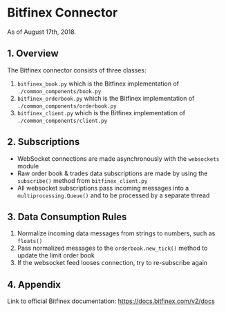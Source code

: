 # Bitfinex Connector
As of August 17th, 2018.

## 1. Overview
The Bitfinex connector consists of three classes:
1. `bitfinex_book.py` which is the Bitfinex implementation of `./common_components/book.py`
2. `bitfinex_orderbook.py` which is the Bitfinex implementation of `./common_components/orderbook.py`
3. `bitfinex_client.py` which is the Bitfinex implementation of `./common_components/client.py`

## 2. Subscriptions
- WebSocket connections are made asynchronously with the `websockets` module
- Raw order book & trades data subscriptions are made by using the `subscribe()` method 
from `bitfinex_client.py`
- All websocket subscriptions pass incoming messages into a `multiprocessing.Queue()` and 
to be processed by a separate thread

## 3. Data Consumption Rules
1. Normalize incoming data messages from strings to numbers, such as `floats()`
2. Pass normalized messages to the `orderbook.new_tick()` method to update the limit order book
3. If the websocket feed looses connection, try to re-subscribe again

## 4. Appendix 
Link to official Bitfinex documentation: https://docs.bitfinex.com/v2/docs
